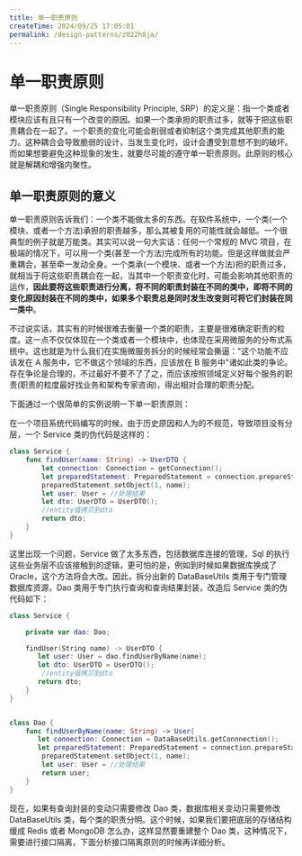 ```yaml
---
title: 单一职责原则
createTime: 2024/09/25 17:05:01
permalink: /design-patterns/z022h8ja/
---
```

# 单一职责原则

单一职责原则（Single Responsibility Principle, SRP）的定义是：指一个类或者模块应该有且只有一个改变的原因。如果一个类承担的职责过多，就等于把这些职责耦合在一起了。一个职责的变化可能会削弱或者抑制这个类完成其他职责的能力。这种耦合会导致脆弱的设计，当发生变化时，设计会遭受到意想不到的破坏。而如果想要避免这种现象的发生，就要尽可能的遵守单一职责原则。此原则的核心就是解耦和增强内聚性。

## 单一职责原则的意义

单一职责原则告诉我们：一个类不能做太多的东西。在软件系统中，一个类(一个模块、或者一个方法)承担的职责越多，那么其被复用的可能性就会越低。一个很典型的例子就是万能类。其实可以说一句大实话：任何一个常规的 MVC 项目，在极端的情况下，可以用一个类(甚至一个方法)完成所有的功能。但是这样做就会严重耦合，甚至牵一发动全身。一个类承(一个模块、或者一个方法)担的职责过多，就相当于将这些职责耦合在一起，当其中一个职责变化时，可能会影响其他职责的运作，**因此要将这些职责进行分离，将不同的职责封装在不同的类中，即将不同的变化原因封装在不同的类中，如果多个职责总是同时发生改变则可将它们封装在同一类中**。

不过说实话，其实有的时候很难去衡量一个类的职责，主要是很难确定职责的粒度。这一点不仅仅体现在一个类或者一个模块中，也体现在采用微服务的分布式系统中。这也就是为什么我们在实施微服务拆分的时候经常会撕逼："这个功能不应该发在 A 服务中，它不做这个领域的东西，应该放在 B 服务中"诸如此类的争论。存在争论是合理的，不过最好不要不了了之，而应该按照领域定义好每个服务的职责(职责的粒度最好找业务和架构专家咨询)，得出相对合理的职责分配。

下面通过一个很简单的实例说明一下单一职责原则：

在一个项目系统代码编写的时候，由于历史原因和人为的不规范，导致项目没有分层，一个 Service 类的伪代码是这样的：

```swift
class Service {
    func findUser(name: String) -> UserDTO {
        let connection: Connection = getConnection();
        let preparedStatement: PreparedStatement = connection.prepareStatement("SELECT * FROM t_user WHERE name = ?");
        preparedStatement.setObject(1, name);
        let user: User = //处理结果
        let dto: UserDTO = UserDTO();
        //entity值拷贝到dto
        return dto;
    }
}
```

这里出现一个问题，Service 做了太多东西，包括数据库连接的管理，Sql 的执行这些业务层不应该接触到的逻辑，更可怕的是，例如到时候如果数据库换成了 Oracle，这个方法将会大改。因此，拆分出新的 DataBaseUtils 类用于专门管理数据库资源，Dao 类用于专门执行查询和查询结果封装，改造后 Service 类的伪代码如下：

```swift
class Service {

    private var dao: Dao;

	findUser(String name) -> UserDTO {
       let user: User = dao.findUserByName(name);
       let dto: UserDTO = UserDTO();
        //entity值拷贝到dto
       return dto;
    }
}


class Dao {
    func findUserByName(name: String) -> User{
       let connection: Connection = DataBaseUtils.getConnnection();
       let preparedStatement: PreparedStatement = connection.prepareStatement("SELECT * FROM t_user WHERE name = ?");
		preparedStatement.setObject(1, name);
        let user: User = //处理结果
        return user;
    }
}
```

现在，如果有查询封装的变动只需要修改 Dao 类，数据库相关变动只需要修改 DataBaseUtils 类，每个类的职责分明。这个时候，如果我们要把底层的存储结构缓成 Redis 或者 MongoDB 怎么办，这样显然要重建整个 Dao 类，这种情况下，需要进行接口隔离，下面分析接口隔离原则的时候再详细分析。
